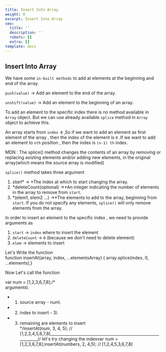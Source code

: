 ```yaml
---
title: Insert Into Array
weight: 0
excerpt: Insert Into Array
seo:
  title: ''
  description: ''
  robots: []
  extra: []
template: docs
---
```

## Insert Into Array

We have some `in-built methods` to add at elements at the beginning and end of the array.

`push(value)` → Add an element to the end of the array.

`unshift(value)` → Add an element to the beginning of an array.

To add an element to the specific index there is no method available in `Array` object. But we can use already available `splice` method in `Array` object to achieve this.

An array starts from `index 0` ,So if we want to add an element as first element of the array , then the index of the element is `0` .If we want to add an element to `nth` position , then the index is `(n-1) th` index.

MDN :    The splice() method changes the contents of an array by removing      or replacing existing elements and/or adding new elements, in the original array(which means the source array is modified)

`splice()` method takes three argument

1. *start** → *The index at which to start changing the array.
2. *deleteCount(optional) →*An integer indicating the number of elements in the array to remove from `start`.
3. *(elem1, elem2 ...) →*The elements to add to the array, beginning from `start`. If you do not specify any elements, `splice()` will only remove elements from the array.

In order to insert an element to the specific index , we need to provide arguments as

1. `start` → `index` where to insert the element
2. `deleteCount` → `0` (because we don't need to delete element)
3. `elem` → elements to insert

Let's Write the function\
function insertAt(array, index, ...elementsArray) { array.splice(index, 0, ...elements);}

Now Let's call the function

var num = [1,2,3,6,7,8];/*\
                           arguments\

* 1. source array - num\
* 2. index to insert - 3\
* 3. remaining are elements to insert\
*/insertAt(num, 3, 4, 5); // [1,2,3,4,5,6,7,8]________________________________________________________________// let's try changing the indexvar num = [1,2,3,6,7,8];insertAt(numbers, 2, 4,5); // [1,2,4,5,3,6,7,8]
